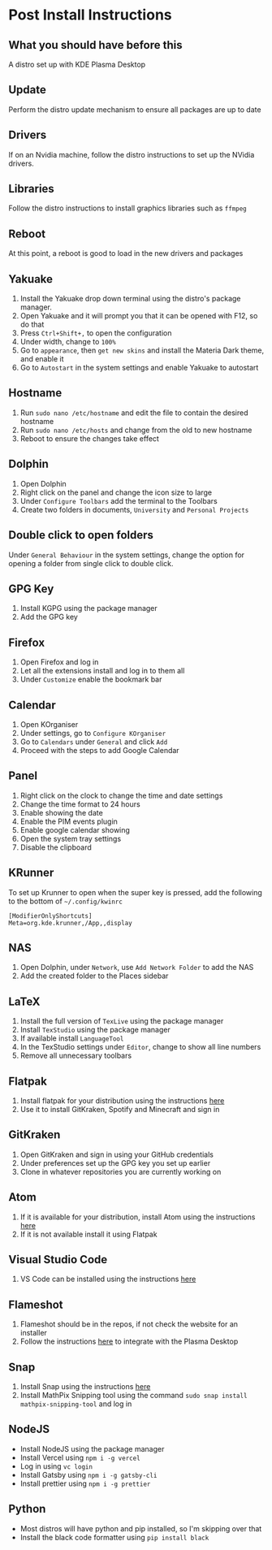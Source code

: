 # Post Install Instructions
## What you should have before this
A distro set up with KDE Plasma Desktop
## Update
Perform the distro update mechanism to ensure all packages are up to date
## Drivers
If on an Nvidia machine, follow the distro instructions to set up the NVidia drivers.
## Libraries
Follow the distro instructions to install graphics libraries such as `ffmpeg`
## Reboot
At this point, a reboot is good to load in the new drivers and packages
## Yakuake
1. Install the Yakuake drop down terminal using the distro's package manager.
2. Open Yakuake and it will prompt you that it can be opened with F12, so do that
3. Press `Ctrl+Shift+,` to open the configuration
4. Under width, change to `100%`
5. Go to `appearance`, then `get new skins` and install the Materia Dark theme, and enable it
6. Go to `Autostart` in the system settings and enable Yakuake to autostart

## Hostname
1. Run `sudo nano /etc/hostname` and edit the file to contain the desired hostname
2. Run `sudo nano /etc/hosts` and change from the old to new hostname
3. Reboot to ensure the changes take effect

## Dolphin
1. Open Dolphin
2. Right click on the panel and change the icon size to large
3. Under `Configure Toolbars` add the terminal to the Toolbars
4. Create two folders in documents, `University` and `Personal Projects`

## Double click to open folders
Under `General Behaviour` in the system settings, change the option for opening a folder from single click to double click.

## GPG Key
1. Install KGPG using the package manager
2. Add the GPG key

## Firefox
1. Open Firefox and log in
2. Let all the extensions install and log in to them all
3. Under `Customize` enable the bookmark bar

## Calendar
1. Open KOrganiser
2. Under settings, go to `Configure KOrganiser`
3. Go to `Calendars` under `General` and click `Add`
4. Proceed with the steps to add Google Calendar

## Panel
1. Right click on the clock to change the time and date settings
2. Change the time format to 24 hours
3. Enable showing the date
4. Enable the PIM events plugin
5. Enable google calendar showing
6. Open the system tray settings
7. Disable the clipboard

## KRunner
To set up Krunner to open when the super key is pressed, add the following to the bottom of `~/.config/kwinrc`
```
[ModifierOnlyShortcuts]
Meta=org.kde.krunner,/App,,display
```

## NAS
1. Open Dolphin, under `Network`, use `Add Network Folder` to add the NAS
2. Add the created folder to the Places sidebar


## LaTeX
1. Install the full version of `TexLive` using the package manager
2. Install `TexStudio` using the package manager
3. If available install `LanguageTool`
4. In the TexStudio settings under `Editor`, change to show all line numbers
5. Remove all unnecessary toolbars

## Flatpak
1. Install flatpak for your distribution using the instructions [here](https://flatpak.org/setup/)
2. Use it to install GitKraken, Spotify and Minecraft and sign in

## GitKraken
1. Open GitKraken and sign in using your GitHub credentials
2. Under preferences set up the GPG key you set up earlier
3. Clone in whatever repositories you are currently working on

## Atom
1. If it is available for your distribution, install Atom using the instructions [here](https://flight-manual.atom.io/getting-started/sections/installing-atom/)
2. If it is not available install it using Flatpak

## Visual Studio Code
1. VS Code can be installed using the instructions [here](https://code.visualstudio.com/docs/setup/linux)

## Flameshot
1. Flameshot should be in the repos, if not check the website for an installer
2. Follow the instructions [here](https://flameshot.js.org/#/key-bindings?id=on-kde-plasma-desktop) to integrate with the Plasma Desktop

## Snap
1. Install Snap using the instructions [here](https://snapcraft.io/docs/installing-snapd)
2. Install MathPix Snipping tool using the command `sudo snap install mathpix-snipping-tool` and log in

## NodeJS
* Install NodeJS using the package manager
* Install Vercel using `npm i -g vercel`
* Log in using `vc login`
* Install Gatsby using `npm i -g gatsby-cli`
* Install prettier using `npm i -g prettier`

## Python
* Most distros will have python and pip installed, so I'm skipping over that
* Install the black code formatter using `pip install black`
